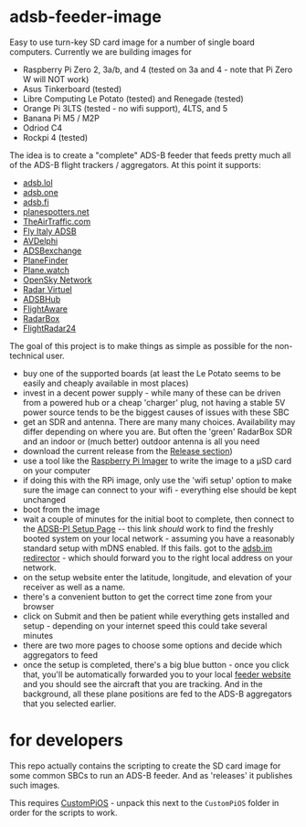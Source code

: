 # adsb-feeder-image

Easy to use turn-key SD card image for a number of single board computers.
Currently we are building images for
- Raspberry Pi Zero 2, 3a/b, and 4 (tested on 3a and 4 - note that Pi Zero W will NOT work)
- Asus Tinkerboard (tested)
- Libre Computing Le Potato (tested) and Renegade (tested)
- Orange Pi 3LTS (tested - no wifi support), 4LTS, and 5
- Banana Pi M5 / M2P
- Odriod C4
- Rockpi 4 (tested)

The idea is to create a "complete" ADS-B feeder that feeds pretty much all of the ADS-B flight trackers / aggregators.
At this point it supports:
- [adsb.lol](http://adsb.lol)
- [adsb.one](http://adsb.one)
- [adsb.fi](http://adsb.fi)
- [planespotters.net](http://planespotters.net)
- [TheAirTraffic.com](http://theairtraffic.com)
- [Fly Italy ADSB](https://flyitalyadsb.com)
- [AVDelphi](https://www.avdelphi.com)
- [ADSBexchange](https://adsbexchange.com)
- [PlaneFinder](https://planefinder.net)
- [Plane.watch](https://plane.watch)
- [OpenSky Network](https://opensky-network.org)
- [Radar Virtuel](https://www.radarvirtuel.com)
- [ADSBHub](https://adsbhub.org)
- [FlightAware](https://flightaware.com)
- [RadarBox](https://www.radarbox.com)
- [FlightRadar24](https://www.flightradar24.com)

The goal of this project is to make things as simple as possible for the non-technical user.

- buy one of the supported boards (at least the Le Potato seems to be easily and cheaply available in most places)
- invest in a decent power supply - while many of these can be driven from a powered hub or a cheap 'charger' plug, not having a stable 5V power
source tends to be the biggest causes of issues with these SBC
- get an SDR and antenna. There are many many choices. Availability may differ depending on where you are. But often the 'green' RadarBox SDR and
an indoor or (much better) outdoor antenna is all you need
- download the current release from the [Release section](https://github.com/dirkhh/adsb-feeder-image/releases/latest))
- use a tool like the [Raspberry Pi Imager](https://github.com/raspberrypi/rpi-imager/releases) to write the image to a µSD card on your computer
- if doing this with the RPi image, only use the 'wifi setup' option to make sure the image can connect to your wifi - everything else should be
kept unchanged
- boot from the image
- wait a couple of minutes for the initial boot to complete, then connect to the [ADSB-PI Setup Page](http://adsb-pi.local:5000) -- this link
_should_ work to find the freshly booted system on your local network - assuming you have a reasonably standard setup with mDNS enabled. If this fails. got to the [adsb.im redirector](http://my.adsb.im) - which should forward you to the right local address on your network.
- on the setup website enter the latitude, longitude, and elevation of your receiver as well as a name.
- there's a convenient button to get the correct time zone from your browser
- click on Submit and then be patient while everything gets installed and setup - depending on your internet speed this could take several minutes
- there are two more pages to choose some options and decide which aggregators to feed
- once the setup is completed, there's a big blue button - once you click that, you'll be automatically forwarded you to your local [feeder website](http://adsb-pi.local:8080) and you should see the aircraft that you are tracking. And in the background, all these plane positions are fed to the ADS-B aggregators that you selected earlier.

# for developers

This repo actually contains the scripting to create the SD card image for some common SBCs to run an ADS-B feeder. And as 'releases' it publishes such images.

This requires [CustomPiOS](https://github.com/guysoft/CustomPiOS) - unpack this next to the `CustomPiOS` folder in order for the scripts to work.

